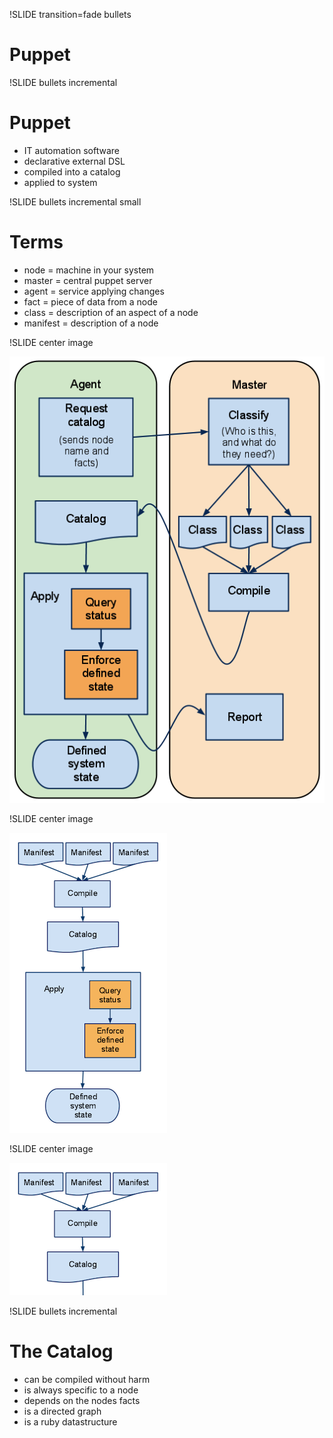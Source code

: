!SLIDE transition=fade bullets

# Puppet #

!SLIDE bullets incremental

# Puppet #

* IT automation software
* declarative external DSL
* compiled into a catalog
* applied to system

!SLIDE bullets incremental small

# Terms #

* node = machine in your system
* master = central puppet server
* agent = service applying changes
* fact = piece of data from a node
* class = description of an aspect of a node
* manifest = description of a node

!SLIDE center image

![dataflow](manifest_to_defined_state_split.png)

!SLIDE center image

![full unified cycle](manifest_to_defined_state_unified.png)

!SLIDE center image

![full split cycle](manifest_to_catalog.png)

!SLIDE bullets incremental

# The Catalog #
* can be compiled without harm
* is always specific to a node
* depends on the nodes facts
* is a directed graph
* is a ruby datastructure


